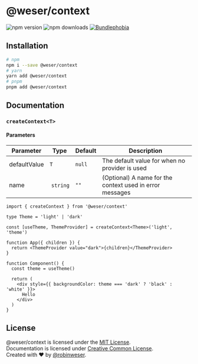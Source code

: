 # @weser/context

<img alt="npm version" src="https://badge.fury.io/js/@weser%2Fcontext.svg"> <img alt="npm downloads" src="https://img.shields.io/npm/dm/@weser/context.svg"> <a href="https://bundlephobia.com/result?p=@weser/context@latest"><img alt="Bundlephobia" src="https://img.shields.io/bundlephobia/minzip/@weser/context.svg"></a>

## Installation

```sh
# npm
npm i --save @weser/context
# yarn
yarn add @weser/context
# pnpm
pnpm add @weser/context
```

## Documentation

### `createContext<T>`

#### Parameters

| Parameter    | Type      | Default | Description                                              |
| ------------ | --------- | ------- | -------------------------------------------------------- |
| defaultValue | `T`       | `null`  | The default value for when no provider is used           |
| name         |  `string` | `""`    | (Optional) A name for the context used in error messages |

```tsx
import { createContext } from '@weser/context'

type Theme = 'light' | 'dark'

const [useTheme, ThemeProvider] = createContext<Theme>('light', 'theme')

function App({ children }) {
  return <ThemeProvider value="dark">{children}</ThemeProvider>
}

function Component() {
  const theme = useTheme()

  return (
    <div style={{ backgroundColor: theme === 'dark' ? 'black' : 'white' }}>
      Hello
    </div>
  )
}
```

## License

@weser/context is licensed under the [MIT License](http://opensource.org/licenses/MIT).<br>
Documentation is licensed under [Creative Common License](http://creativecommons.org/licenses/by/4.0/).<br>
Created with ♥ by [@robinweser](http://weser.io).
